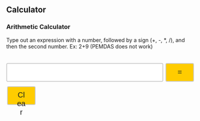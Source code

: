 ## Calculator

### Arithmetic Calculator

<head>
<style>
.input {
  width: 83%;
  height: 50px;
  padding: 12px 20px;
  margin: 8px 0;
  display: inline-block;
  border: 2px solid #ccc;
  border-radius: 4px;
  box-sizing: border-box;
  font-size: 20px;
}
.button {
  width: 15%;
  height: 50px;
  background-color: #ffcc00;
  border: 2px solid #ccc;
  border-radius: 4px;
  color: #1E1E1E;
  padding: 10px 24px;
  text-align: center;
  text-decoration: none;
  display: inline-block;
  font-size: 20px;
  margin: 4px 2px;
  cursor: pointer;
}
.button:hover {background-color: #ffeb9b;}

</style>
</head>
<body>
  <p>Type out an expression with a number, followed by a sign (+, -, *, /), and then the second number. Ex: 2+9 (PEMDAS does not work)</p>
  <pre id="result"></pre>
  <input id='expression' class = 'input' type='text'>
  <button class="button" id="equals" on>=</button>
  <button class="button" id="clear" on>Clear</button>
</body>

<script>
  const CALC_KEY = "CALCULATOR";
  var expression = document.getElementById('expression');
  var equals = document.getElementById('equals');
  var clear = document.getElementById('clear');
  var result = document.getElementById('result');
  var answer = 0;
  const operators = ["\\+","\\-","\\*","\\/"]
  const signs = ["+","-","*","/"]
  var num = 0;
  var operator = -1;
  var position = 0;
  var initial = window.localStorage.getItem(CALC_KEY);
  var str = "";
  var array = [];
  var count = 0;
  var numbers = [];
  var operatorss = [];
  var positions = [];
  var total = 0;
  result.innerHTML = initial


  expression.focus();
  expression.addEventListener("keypress", function(event) {
  if (event.key === "Enter") {
    event.preventDefault();
    document.getElementById("equals").click();
  }
  });

  equals.addEventListener("click", function(){ countString(); }); //separate();
  clear.addEventListener("click", function(){ clearEntry();});

  function clearEntry() {
    console.log("test")
    window.localStorage.clear();
    expression.value = "";
    result.innerHTML = "";
    expression.focus();
  }
  // program to check the number of occurrence of a character

  function countString() {
    str = expression.value;
    array = Array.from(str)
      count = 0;
      for (let j = 0; j < signs.length; j++) {
        for (let i = 0; i < str.length; i++) {
          if (array[i] == signs[j]) {
              count += 1;
          }
        }
      }
      console.log(count)
      separate(count, str, array)
  }
  function separate(count, str, array) {
    // str = expression.value;
    // console.log(str);
    // array = Array.from(str)
    // console.log(array);
    for (let j = 0; j < signs.length; j++) {
      for (let i = 0; i < str.length; i++) {
        if (array[i] == signs[j]) {
          positions.push(i)
        }
        if (positions.length == count) {
          break
        }
      }
    }
    positions.sort(function(a, b){return b - a});
    console.log("positionsreverse",positions);
    for (let i = 0; i < count; i++) {
      console.log("testt",array[positions[i]])
      var sign = array[positions[i]]
        if (sign == "+") {
        operator = 0;
        operatorss.push(operator)
      } else if (sign == "-") {
        console.log("minus")
        operator = 1;
        operatorss.push(operator)
      } else if (sign == "*") {
        operator = 2;
        operatorss.push(operator)
      } else if (sign == "/") {
        operator = 3;
        operatorss.push(operator)
      } 
    // else {
    //   alert("Try Again");
    //   expression.value = "";
    //   expression.focus();
    //   return
    // }
    }
    if (str.toLowerCase() == "kaiden is a csp genius" || (str.toLowerCase().includes("kaiden") && str.toLowerCase().includes("genius") && !str.toLowerCase().includes("not") && !str.toLowerCase().includes("isn't") && !str.toLowerCase().includes("isnt"))) {
      result.textContent += "True: " + str + ". Kaiden is number 1."
      expression.value = "";
      expression.focus();
      window.localStorage.setItem(CALC_KEY, result.innerHTML);
      return
    } else if (operatorss.length == 0) {
      alert("Try Again");
       expression.value = "";
       expression.focus();
       return
    }
    
    
    // operatorss.push(operator)
    console.log("op"+operator)
    operatorss.reverse()
    console.log("operators:",operatorss)
    for (let i = 0; i < count; i++) {
      // var newLength = positions.length - i
      num = str.slice(positions[i] + 1, str.length).trim();
      str = str.slice(0, positions[i]);
      numbers.unshift(parseInt(num))
      console.log(num)
      console.log(str)
      console.log("numbers:",numbers)
    }
    numbers.unshift(parseInt(str))
    
    console.log("numbers:",numbers)
    console.log("operators:",operatorss)
    console.log("positionsreverse",positions);
    // num1 = str.slice(0, position).trim();
    // num2 = str.slice(position + 1, str.length).trim();
    expression.value = "";
    expression.focus();
    solve(numbers, operatorss);
  }

  function solve(numbers, operatorss) {
    num1 = numbers[0]
    total = parseInt(num1);
    for (let i = 0; i < count; i++) {
      operator = operatorss[i]
      num2 = numbers[i+1]
      if (operator == 0) {
        total = total + parseInt(num2);
      } else if (operator == 1) {
        total = total - parseInt(num2);
      } else if (operator == 2) {
        total = total * parseInt(num2);
      } else{
        total = total / parseInt(num2);
      }
      total += answer
    }
    result.textContent += num1
    for (let i = 0; i < count; i++) {
      result.textContent += signs[operatorss[i]] + numbers[i+1]
    }
    // result.textContent += num1 + signs[operator] + num2 + "=" + answer + "\r\n"
    result.textContent += "=" + total + "\r\n"
    window.localStorage.setItem(CALC_KEY, result.innerHTML);
    operatorss.length = 0;
    numbers.length = 0;
    console.log(";;")
    positions.length = 0;
  }

  var myHeaders = new Headers();
  myHeaders.append("Content-Type", "application/json");

  var requestOptions = {
    method: 'GET',
    headers: myHeaders,
    redirect: 'follow'
  };

  fetch("http://localhost:8086/calculatorList", requestOptions)
    .then(response => response.text())
    .then(function(result) {
      
    })
    .catch(error => console.log('error', error)); 
  
  var requestOptions = {
    method: 'POST',
    redirect: 'follow'
  };

  fetch("http://172.31.210.10:8086/calculator", requestOptions)
    .then(response => response.text())
    .then(result => console.log(result))
    .catch(error => console.log('error', error));
</script>
